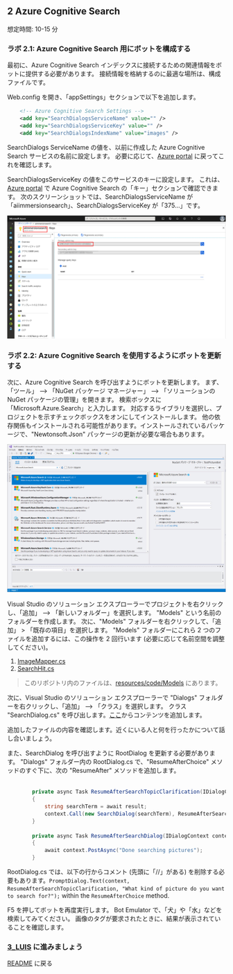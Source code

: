 ﻿## 2 Azure Cognitive Search

想定時間: 10-15 分

### ラボ 2.1: Azure Cognitive Search 用にボットを構成する 

最初に、Azure Cognitive Search インデックスに接続するための関連情報をボットに提供する必要があります。  接続情報を格納するのに最適な場所は、構成ファイルです。  

Web.config を開き、「appSettings」セクションで以下を追加します。

```xml
    <!-- Azure Cognitive Search Settings -->
    <add key="SearchDialogsServiceName" value="" />
    <add key="SearchDialogsServiceKey" value="" />
    <add key="SearchDialogsIndexName" value="images" />
```

SearchDialogs ServiceName の値を、以前に作成した Azure Cognitive Search サービスの名前に設定します。  必要に応じて、[Azure portal](https://portal.azure.com) に戻ってこれを確認します。  

SearchDialogsServiceKey の値をこのサービスのキーに設定します。  これは、[Azure portal](https://portal.azure.com) で Azure Cognitive Search の「キー」セクションで確認できます。  次のスクリーンショットでは、SearchDialogsServiceName が「aiimmersionsearch」、SearchDialogsServiceKey が「375...」です。  

![Azure Cognitive Search の設定](./resources/assets/AzureSearchSettings.jpg) 

### ラボ 2.2: Azure Cognitive Search を使用するようにボットを更新する

次に、Azure Cognitive Search を呼び出すようにボットを更新します。  まず、「ツール」 --> 「NuGet パッケージ マネージャー」 --> 「ソリューションの NuGet パッケージの管理」を開きます。  検索ボックスに「Microsoft.Azure.Search」と入力します。  対応するライブラリを選択し、プロジェクトを示すチェックボックスをオンにしてインストールします。  他の依存関係もインストールされる可能性があります。インストールされているパッケージで、"Newtonsoft.Json" パッケージの更新が必要な場合もあります。

![Azure Search NuGet](./resources/assets/AzureSearchNuGet.jpg) 

Visual Studio のソリューション エクスプローラーでプロジェクトを右クリックし、「追加」 --> 「新しいフォルダー」を選択します。  "Models" という名前のフォルダーを作成します。  次に、"Models" フォルダーを右クリックして、「追加」 > 「既存の項目」を選択します。  "Models" フォルダーにこれら 2 つのファイルを追加するには、この操作を 2 回行います (必要に応じて名前空間を調整してください)。
1. [ImageMapper.cs](./resources/code/Models/ImageMapper.cs)
2. [SearchHit.cs](./resources/code/Models/SearchHit.cs)

>このリポジトリ内のファイルは、[resources/code/Models](./resources/code/Models) にあります。

次に、Visual Studio のソリューション エクスプローラーで "Dialogs" フォルダーを右クリックし、「追加」 --> 「クラス」を選択します。  クラス "SearchDialog.cs" を呼び出します。[ここ](./resources/code/SearchDialog.cs)からコンテンツを追加します。

追加したファイルの内容を確認します。近くにいる人と何を行ったかについて話し合いましょう。

また、SearchDialog を呼び出すように RootDialog を更新する必要があります。  "Dialogs" フォルダー内の RootDialog.cs で、"ResumeAfterChoice" メソッドのすぐ下に、次の "ResumeAfter" メソッドを追加します。

```csharp

        private async Task ResumeAfterSearchTopicClarification(IDialogContext context, IAwaitable<string> result)
        {
            string searchTerm = await result;
            context.Call(new SearchDialog(searchTerm), ResumeAfterSearchDialog);
        }

        private async Task ResumeAfterSearchDialog(IDialogContext context, IAwaitable<object> result)
        {
            await context.PostAsync("Done searching pictures");
        }

```

RootDialog.cs では、以下の行からコメント (先頭に「//」がある) を削除する必要もあります。`PromptDialog.Text(context, ResumeAfterSearchTopicClarification, "What kind of picture do you want to search for?");` within the `ResumeAfterChoice` method.

F5 を押してボットを再度実行します。  Bot Emulator で、「犬」や「水」などを検索してみてください。  画像のタグが要求されたときに、結果が表示されていることを確認します。  


### [3_LUIS](./3_LUIS.md) に進みましょう  
[README](./0_README.md) に戻る
